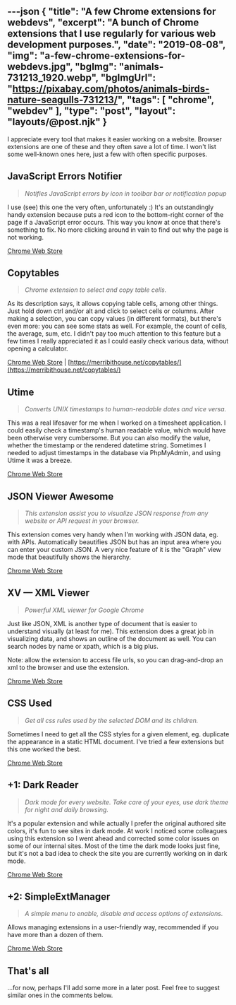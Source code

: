 ---json
{
    "title": "A few Chrome extensions for webdevs",
    "excerpt": "A bunch of Chrome extensions that I use regularly for various web development purposes.",
    "date": "2019-08-08",
    "img": "a-few-chrome-extensions-for-webdevs.jpg",
    "bgImg": "animals-731213_1920.webp",
    "bgImgUrl": "https://pixabay.com/photos/animals-birds-nature-seagulls-731213/",
    "tags": [
        "chrome",
        "webdev"
    ],
    "type": "post",
    "layout": "layouts/@post.njk"
}
---

I appreciate every tool that makes it easier working on a website. Browser extensions are one of these and they often save a lot of time. I won't list some well-known ones here, just a few with often specific purposes.

## JavaScript Errors Notifier

> _Notifies JavaScript errors by icon in toolbar bar or notification popup_

I use (see) this one the very often, unfortunately :) It's an outstandingly handy extension because puts a red icon to the bottom-right corner of the page if a JavaScript error occurs. This way you know at once that there's something to fix. No more clicking around in vain to find out why the page is not working.

[Chrome Web Store](https://chrome.google.com/webstore/detail/javascript-errors-notifie/jafmfknfnkoekkdocjiaipcnmkklaajd)

## Copytables

> _Chrome extension to select and copy table cells._

As its description says, it allows copying table cells, among other things. Just hold down ctrl and/or alt and click to select cells or columns. After making a selection, you can copy values (in different formats), but there's even more: you can see some stats as well. For example, the count of cells, the average, sum, etc. I didn't pay too much attention to this feature but a few times I really appreciated it as I could easily check various data, without opening a calculator.

[Chrome Web Store](https://chrome.google.com/webstore/detail/copytables/ekdpkppgmlalfkphpibadldikjimijon) | [https://merribithouse.net/copytables/](https://merribithouse.net/copytables/)

## Utime

> _Converts UNIX timestamps to human-readable dates and vice versa._

This was a real lifesaver for me when I worked on a timesheet application. I could easily check a timestamp's human readable value, which would have been otherwise very cumbersome. But you can also modify the value, whether the timestamp or the rendered datetime string. Sometimes I needed to adjust timestamps in the database via PhpMyAdmin, and using Utime it was a breeze.

[Chrome Web Store](https://chrome.google.com/webstore/detail/utime/kpcibgnngaaabebmcabmkocdokepdaki)

## JSON Viewer Awesome

> _This extension assist you to visualize JSON response from any website or API request in your browser._

This extension comes very handy when I'm working with JSON data, eg. with APIs. Automatically beautifies JSON but has an input area where you can enter your custom JSON. A very nice feature of it is the "Graph" view mode that beautifully shows the hierarchy.

[Chrome Web Store](https://chrome.google.com/webstore/detail/json-viewer-awesome/iemadiahhbebdklepanmkjenfdebfpfe)

## XV — XML Viewer

> _Powerful XML viewer for Google Chrome_

Just like JSON, XML is another type of document that is easier to understand visually (at least for me). This extension does a great job in visualizing data, and shows an outline of the document as well. You can search nodes by name or xpath, which is a big plus.

Note: allow the extension to access file urls, so you can drag-and-drop an xml to the browser and use the extension.

[Chrome Web Store](https://chrome.google.com/webstore/detail/xv-—-xml-viewer/eeocglpgjdpaefaedpblffpeebgmgddk)

## CSS Used

> _Get all css rules used by the selected DOM and its children._

Sometimes I need to get all the CSS styles for a given element, eg. duplicate the appearance in a static HTML document. I've tried a few extensions but this one worked the best.

[Chrome Web Store](https://chrome.google.com/webstore/detail/css-used/cdopjfddjlonogibjahpnmjpoangjfff)

## +1: Dark Reader

> _Dark mode for every website. Take care of your eyes, use dark theme for night and daily browsing._

It's a popular extension and while actually I prefer the original authored site colors, it's fun to see  sites in dark mode. At work I noticed some colleagues using this extension so I went ahead and corrected some color issues on some of our internal sites. Most of the time the dark mode looks just fine, but it's not a bad idea to check the site you are currently working on in dark mode.

[Chrome Web Store](https://chrome.google.com/webstore/detail/dark-reader/eimadpbcbfnmbkopoojfekhnkhdbieeh)

## +2: SimpleExtManager

> _A simple menu to enable, disable and access options of extensions._

Allows managing extensions in a user-friendly way, recommended if you have more than a dozen of them.

[Chrome Web Store](https://chrome.google.com/webstore/detail/simpleextmanager/kniehgiejgnnpgojkdhhjbgbllnfkfdk)

## That's all

...for now, perhaps I'll add some more in a later post. Feel free to suggest similar ones in the comments below.
